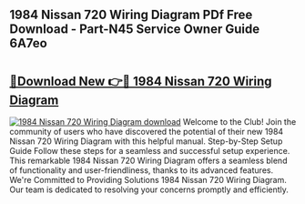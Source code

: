 ## 1984 Nissan 720 Wiring Diagram PDf Free Download - Part-N45 Service Owner Guide 6A7eo

# <h2><a href="http://dfme8bv.blite.top/?on=1984+Nissan+720+Wiring+Diagram">🔗Download New 👉🔴 1984 Nissan 720 Wiring Diagram</a></h2>

[![1984 Nissan 720 Wiring Diagram download](https://i.imgur.com/lujVjoI.png)](http://dfme8bv.blite.top/?on=1984+Nissan+720+Wiring+Diagram)
Welcome to the Club! Join the community of users who have discovered the potential of their new 1984 Nissan 720 Wiring Diagram with this helpful manual. Step-by-Step Setup Guide Follow these steps for a seamless and successful setup experience. This remarkable 1984 Nissan 720 Wiring Diagram offers a seamless blend of functionality and user-friendliness, thanks to its advanced features. We're Committed to Providing Solutions 1984 Nissan 720 Wiring Diagram. Our team is dedicated to resolving your concerns promptly and efficiently.
